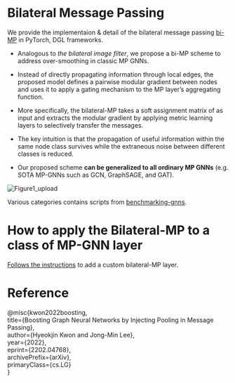 # Bilateral Message Passing

We provide the implementaion & detail of the bilateral message passing [bi-MP](https://arxiv.org/abs/2202.04768) in PyTorch, DGL frameworks. 

+ Analogous to *the bilateral image filter*, we propose a bi-MP scheme to address over-smoothing in classic MP GNNs.
  
+ Instead of directly propagating information through local edges, the proposed model defines a pairwise modular gradient between nodes and uses it to apply a gating mechanism to the MP layer’s aggregating function. 

+ More specifically, the bilateral-MP takes a soft assignment matrix of as input and extracts the modular gradient by applying metric learning layers to selectively transfer the messages.

+ The key intuition is that the propagation of useful information within the same node class survives while the extraneous noise between different classes is reduced. 

+ Our proposed scheme **can be generalized to all ordinary MP GNNs** (e.g. SOTA MP-GNNs such as GCN, GraphSAGE, and GAT).

![Figure1_upload](https://user-images.githubusercontent.com/84267304/152954507-846c98ec-3858-4143-b448-e10b072e7a9f.jpg)

Various categories contains scripts from [benchmarking-gnns](https://github.com/graphdeeplearning/benchmarking-gnns).

# How to apply the Bilateral-MP to a class of MP-GNN layer

[Follows the instructions](https://github.com/hookhy/bi-MP/blob/HyeokjinK/add_bimp.md) to add a custom bilateral-MP layer.

# Reference

  @misc{kwon2022boosting, <br>
       title={Boosting Graph Neural Networks by Injecting Pooling in Message Passing}, <br>
       author={Hyeokjin Kwon and Jong-Min Lee}, <br>
       year={2022}, <br>
       eprint={2202.04768}, <br>
       archivePrefix={arXiv}, <br>
       primaryClass={cs.LG} <br>
       }


